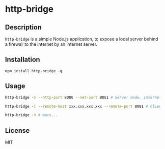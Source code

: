 # http-bridge

## Description

`http-bridge` is a simple Node.js application,
to expose a local server behind a firewall to the internet by an internet server.

## Installation

```
npm install http-bridge -g
```

## Usage

```sh
http-bridge -S --http-port 8080 --net-port 8081 # Server mode, internet server

http-bridge -C --remote-host xxx.xxx.xxx.xxx --remote-port 8081 # Client mode, local server

http-bridge -h # more...
```

## License

MIT
